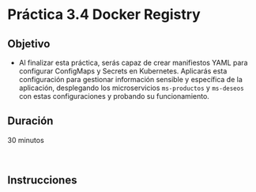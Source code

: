 # Práctica 3.4 Docker Registry

## Objetivo

- Al finalizar esta práctica, serás capaz de crear manifiestos YAML para configurar ConfigMaps y Secrets en Kubernetes. Aplicarás esta configuración para gestionar información sensible y específica de la aplicación, desplegando los microservicios `ms-productos` y `ms-deseos` con estas configuraciones y probando su funcionamiento.

## Duración

30 minutos

<br/>

## Instrucciones